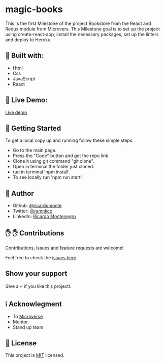 # magic-books

This is the first Milestone of the project Bookstore from the React and Redux module from Microvers. This Milestone goal is to set up the project using create-react-app, install the necessary packages, set up the linters and deploy to Heroku.

## :hammer: Built with:

- Html
- Css
- JavaScript
- React

## :red_circle: Live Demo:

[Live demo]()

## :construction_worker: Getting Started

To get a local copy up and running follow these simple steps:

- Go to the main page.
- Press the "Code" button and get the repo link.
- Clone it using git command "git clone".
- Open in terminal the folder just cloned.
- run in terminal 'npm install'.
- To see locally run 'npm run start'.

## :bust_in_silhouette: Author

- Github: [@ricardomonte](https://github.com/ricardomonte)
- Twitter: [@ramnkco](https://twitter.com/ramnkco)
- LinkedIn: [Ricardo Montenegro](https://www.linkedin.com/in/ricantomontenegro/)

## :raised_hand: :raised_hand: Contributions

Contributions, issues and feature requests are welcome!

Feel free to check the [issues here](https://github.com/ricardomonte/math-magicians-calculator/issues).

## Show your support

Give a :star: if you like this project!.

## :grey_exclamation: Acknowlegment

- To [Microverse](https://www.microverse.org/)
- Mentor.
- Stand up team

## :memo: License

This project is [MIT](LICENSE) licensed.
